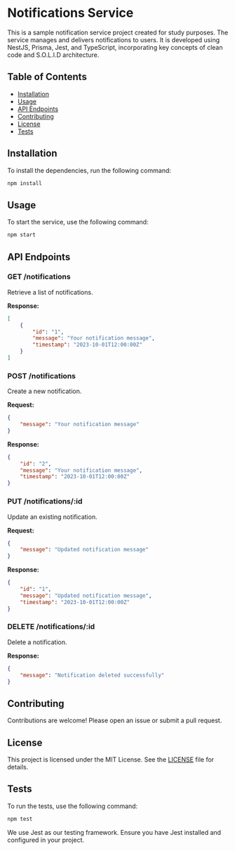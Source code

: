 # Notifications Service

This is a sample notification service project created for study purposes. The service manages and delivers notifications to users. It is developed using NestJS, Prisma, Jest, and TypeScript, incorporating key concepts of clean code and S.O.L.I.D architecture.

## Table of Contents

- [Installation](#installation)
- [Usage](#usage)
- [API Endpoints](#api-endpoints)
- [Contributing](#contributing)
- [License](#license)
- [Tests](#tests)

## Installation

To install the dependencies, run the following command:

```bash
npm install
```

## Usage

To start the service, use the following command:

```bash
npm start
```

## API Endpoints

### GET /notifications

Retrieve a list of notifications.

**Response:**

```json
[
    {
        "id": "1",
        "message": "Your notification message",
        "timestamp": "2023-10-01T12:00:00Z"
    }
]
```

### POST /notifications

Create a new notification.

**Request:**

```json
{
    "message": "Your notification message"
}
```

**Response:**

```json
{
    "id": "2",
    "message": "Your notification message",
    "timestamp": "2023-10-01T12:00:00Z"
}
```

### PUT /notifications/:id

Update an existing notification.

**Request:**

```json
{
    "message": "Updated notification message"
}
```

**Response:**

```json
{
    "id": "1",
    "message": "Updated notification message",
    "timestamp": "2023-10-01T12:00:00Z"
}
```

### DELETE /notifications/:id

Delete a notification.

**Response:**

```json
{
    "message": "Notification deleted successfully"
}
```

## Contributing

Contributions are welcome! Please open an issue or submit a pull request.

## License

This project is licensed under the MIT License. See the [LICENSE](LICENSE) file for details.

## Tests

To run the tests, use the following command:

```bash
npm test
```

We use Jest as our testing framework. Ensure you have Jest installed and configured in your project.